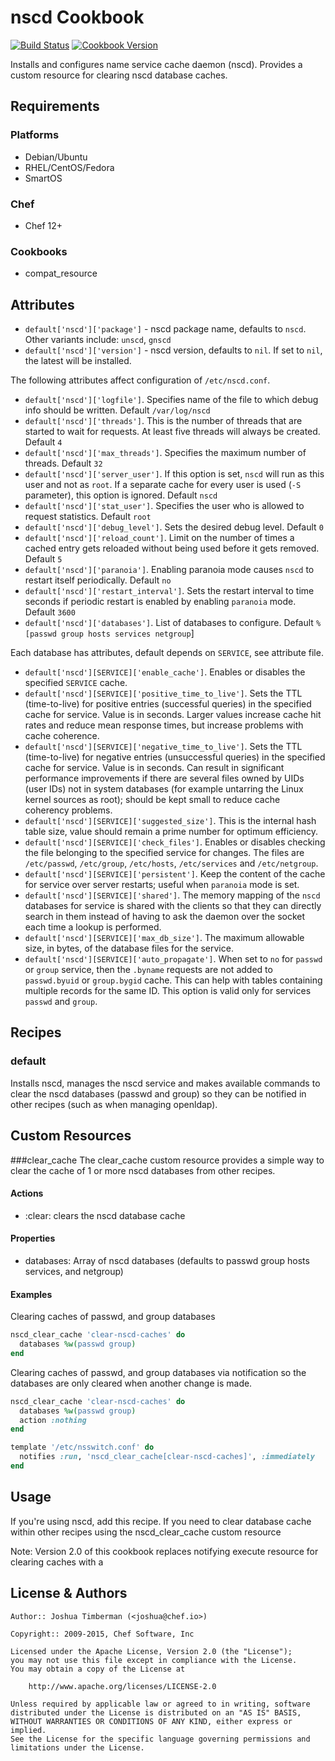 nscd Cookbook
=============

[![Build Status](https://travis-ci.org/chef-cookbooks/nscd.svg?branch=master)](https://travis-ci.org/chef-cookbooks/nscd)
[![Cookbook Version](https://img.shields.io/cookbook/v/nscd.svg)](https://supermarket.chef.io/cookbooks/nscd)

Installs and configures name service cache daemon (nscd). Provides a custom resource for clearing nscd database caches.


Requirements
------------
### Platforms
- Debian/Ubuntu
- RHEL/CentOS/Fedora
- SmartOS

### Chef
- Chef 12+

### Cookbooks
- compat_resource

Attributes
----------
* `default['nscd']['package']` - nscd package name, defaults to `nscd`. Other variants include: `unscd`, `gnscd`
* `default['nscd']['version']` - nscd version, defaults to `nil`. If set to `nil`, the latest will be installed.

The following attributes affect configuration of `/etc/nscd.conf`.
* `default['nscd']['logfile']`. Specifies name of the file to which debug info should be written. Default `/var/log/nscd`
* `default['nscd']['threads']`. This is the number of threads that are started to wait for requests. At least five threads will always be created. Default `4`
* `default['nscd']['max_threads']`. Specifies the maximum number of threads. Default `32`
* `default['nscd']['server_user']`. If this option is set, `nscd` will run as this user and not as `root`. If a separate cache for every user is used (`-S` parameter), this option is ignored. Default `nscd`
* `default['nscd']['stat_user']`. Specifies the user who is allowed to request statistics. Default `root`
* `default['nscd']['debug_level']`. Sets the desired debug level. Default `0`
* `default['nscd']['reload_count']`. Limit on the number of times a cached entry gets reloaded without being used before it gets removed. Default `5`
* `default['nscd']['paranoia']`. Enabling paranoia mode causes `nscd` to restart itself periodically. Default `no`
* `default['nscd']['restart_interval']`. Sets the restart interval to time seconds if periodic restart is enabled by enabling `paranoia` mode. Default `3600`
* `default['nscd']['databases']`. List of databases to configure. Default `%[passwd group hosts services netgroup`]

Each database has attributes, default depends on `SERVICE`, see attribute file.
* `default['nscd'][SERVICE]['enable_cache']`. Enables or disables the specified `SERVICE` cache.
* `default['nscd'][SERVICE]['positive_time_to_live']`. Sets the TTL (time-to-live) for positive entries (successful queries) in the specified cache for service. Value is in seconds. Larger values increase cache hit rates and reduce mean response times, but increase problems with cache coherence.
* `default['nscd'][SERVICE]['negative_time_to_live']`. Sets the TTL (time-to-live) for negative entries (unsuccessful queries) in the specified cache for service. Value is in seconds. Can result in significant performance improvements if there are several files owned by UIDs (user IDs) not in system databases (for example untarring the Linux kernel sources as root); should be kept small to reduce cache coherency problems.
* `default['nscd'][SERVICE]['suggested_size']`. This is the internal hash table size, value should remain a prime number for optimum efficiency.
* `default['nscd'][SERVICE]['check_files']`. Enables or disables checking the file belonging to the specified service for changes. The files are `/etc/passwd`, `/etc/group`, `/etc/hosts`, `/etc/services` and `/etc/netgroup`.
* `default['nscd'][SERVICE]['persistent']`. Keep the content of the cache for service over server restarts; useful when `paranoia` mode is set.
* `default['nscd'][SERVICE]['shared']`. The memory mapping of the `nscd` databases for service is shared with the clients so that they can directly search in them instead of having to ask the daemon over the socket each time a lookup is performed.
* `default['nscd'][SERVICE]['max_db_size']`. The maximum allowable size, in bytes, of the database files for the service.
* `default['nscd'][SERVICE]['auto_propagate']`. When set to `no` for `passwd` or `group` service, then the `.byname` requests are not added to `passwd.byuid` or `group.bygid` cache. This can help with tables containing multiple records for the same ID. This option is valid only for services `passwd` and `group`.


Recipes
-------
### default
Installs nscd, manages the nscd service and makes available commands to clear the nscd databases (passwd and group) so they can be notified in other recipes (such as when managing openldap).


Custom Resources
-------
###clear_cache
The clear_cache custom resource provides a simple way to clear the cache of 1 or more nscd databases from other recipes.

#### Actions
- :clear: clears the nscd database cache

#### Properties
- databases: Array of nscd databases (defaults to passwd group hosts services, and netgroup)

#### Examples

Clearing caches of passwd, and group databases

```ruby
nscd_clear_cache 'clear-nscd-caches' do
  databases %w(passwd group)
end
```

Clearing caches of passwd, and group databases via notification so the databases are only cleared when another change is made.

```ruby
nscd_clear_cache 'clear-nscd-caches' do
  databases %w(passwd group)
  action :nothing
end

template '/etc/nsswitch.conf' do
  notifies :run, 'nscd_clear_cache[clear-nscd-caches]', :immediately
end
```

Usage
-----
If you're using nscd, add this recipe. If you need to clear database cache within other recipes using the nscd_clear_cache custom resource

Note: Version 2.0 of this cookbook replaces notifying execute resource for clearing caches with a


License & Authors
-----------------
```
Author:: Joshua Timberman (<joshua@chef.io>)

Copyright:: 2009-2015, Chef Software, Inc

Licensed under the Apache License, Version 2.0 (the "License");
you may not use this file except in compliance with the License.
You may obtain a copy of the License at

    http://www.apache.org/licenses/LICENSE-2.0

Unless required by applicable law or agreed to in writing, software
distributed under the License is distributed on an "AS IS" BASIS,
WITHOUT WARRANTIES OR CONDITIONS OF ANY KIND, either express or implied.
See the License for the specific language governing permissions and
limitations under the License.
```
